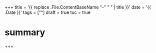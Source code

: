 +++
title = '{{ replace .File.ContentBaseName "-" " " | title }}'
date = '{{ .Date }}'
tags = [""]
draft = true
toc = true
# summary
+++
